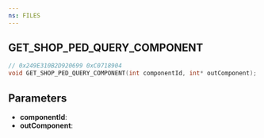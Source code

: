 ```yaml
---
ns: FILES
---
```

## GET_SHOP_PED_QUERY_COMPONENT

```c
// 0x249E310B2D920699 0xC0718904
void GET_SHOP_PED_QUERY_COMPONENT(int componentId, int* outComponent);
```


## Parameters
* **componentId**: 
* **outComponent**: 


